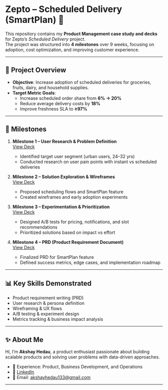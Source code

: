 # Zepto – Scheduled Delivery (SmartPlan) 🚀

This repository contains my **Product Management case study and decks** for Zepto’s *Scheduled Delivery* project.  
The project was structured into **4 milestones** over 9 weeks, focusing on adoption, cost optimization, and improving customer experience.

---

## 📌 Project Overview
- **Objective**: Increase adoption of scheduled deliveries for groceries, fruits, dairy, and household supplies.  
- **Target Metric Goals**:
  - Increase scheduled order share from **6% → 20%**
  - Reduce average delivery costs by **18%**
  - Improve freshness SLA to **≥97%**

---

## 📂 Milestones

1. **Milestone 1 – User Research & Problem Definition**  
   [View Deck](Milestone01_NEXTLEAP-1.pdf)  
   - Identified target user segment (urban users, 24–32 yrs)  
   - Conducted research on user pain points with instant vs scheduled deliveries  

2. **Milestone 2 – Solution Exploration & Wireframes**  
   [View Deck](Milestone2.pdf)  
   - Proposed scheduling flows and SmartPlan feature  
   - Created wireframes and early adoption experiments  

3. **Milestone 3 – Experimentation & Prioritization**  
   [View Deck](Milestone3.pdf)  
   - Designed A/B tests for pricing, notifications, and slot recommendations  
   - Prioritized solutions based on impact vs effort  

4. **Milestone 4 – PRD (Product Requirement Document)**  
   [View Deck](Milestone-4_PRD.pdf)  
   - Finalized PRD for SmartPlan feature  
   - Defined success metrics, edge cases, and implementation roadmap  

---

## 📊 Key Skills Demonstrated
- Product requirement writing (PRD)  
- User research & persona definition  
- Wireframing & UX flows  
- A/B testing & experiment design  
- Metrics tracking & business impact analysis  

---

## ✨ About Me
Hi, I’m **Akshay Hedau**, a product enthusiast passionate about building scalable products and solving user problems with data-driven approaches.  

- 💼 Experience: Product, Business Development, and Operations  
- 🔗 [LinkedIn](https://www.linkedin.com/in/akshay-hedau-798a05226/)  
- 📧 Email: akshayhedau133@gmail.com  

---
